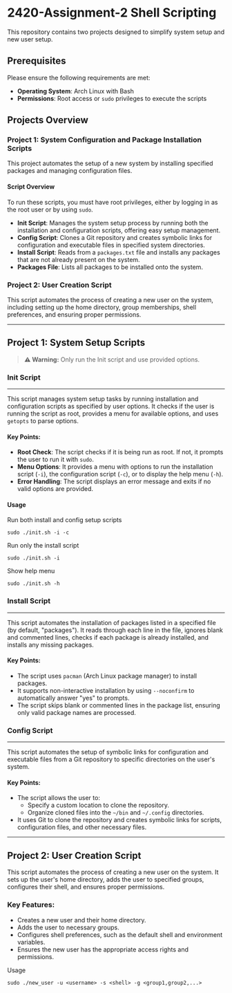 # 2420-Assignment-2 Shell Scripting

This repository contains two projects designed to simplify system setup and new user setup.

## Prerequisites

Please ensure the following requirements are met:

- **Operating System**: Arch Linux with Bash
- **Permissions**: Root access or `sudo` privileges to execute the scripts

## Projects Overview

### Project 1: System Configuration and Package Installation Scripts
This project automates the setup of a new system by installing specified packages and managing configuration files.

#### Script Overview
To run these scripts, you must have root privileges, either by logging in as the root user or by using `sudo`.

- **Init Script**: Manages the system setup process by running both the installation and configuration scripts, offering easy setup management.
- **Config Script**: Clones a Git repository and creates symbolic links for configuration and executable files in specified system directories.
- **Install Script**: Reads from a `packages.txt` file and installs any packages that are not already present on the system.
- **Packages File**: Lists all packages to be installed onto the system.

### Project 2: User Creation Script
This script automates the process of creating a new user on the system, including setting up the home directory, group memberships, shell preferences, and ensuring proper permissions.

---

## Project 1: System Setup Scripts

> **⚠️ Warning:** Only run the Init script and use provided options.

### Init Script
--------------
This script manages system setup tasks by running installation and configuration scripts as specified by user options. It checks if the user is running the script as root, provides a menu for available options, and uses `getopts` to parse options.

#### Key Points:
- **Root Check**: The script checks if it is being run as root. If not, it prompts the user to run it with `sudo`.
- **Menu Options**: It provides a menu with options to run the installation script (`-i`), the configuration script (`-c`), or to display the help menu (`-h`).
- **Error Handling**: The script displays an error message and exits if no valid options are provided.

#### Usage

Run both install and config setup scripts
````
sudo ./init.sh -i -c
````
Run only the install script
````
sudo ./init.sh -i
````
Show help menu
````
sudo ./init.sh -h
````

### Install Script
---------------------------
This script automates the installation of packages listed in a specified file (by default, "packages"). It reads through each line in the file, ignores blank and commented lines, checks if each package is already installed, and installs any missing packages.

#### Key Points:
- The script uses `pacman` (Arch Linux package manager) to install packages.
- It supports non-interactive installation by using `--noconfirm` to automatically answer "yes" to prompts.
- The script skips blank or commented lines in the package list, ensuring only valid package names are processed.

### Config Script
---------------------
This script automates the setup of symbolic links for configuration and executable files from a Git repository to specific directories on the user's system.

#### Key Points:
- The script allows the user to:
  - Specify a custom location to clone the repository.
  - Organize cloned files into the `~/bin` and `~/.config` directories.
- It uses Git to clone the repository and creates symbolic links for scripts, configuration files, and other necessary files.



---

## Project 2: User Creation Script

This script automates the process of creating a new user on the system. It sets up the user's home directory, adds the user to specified groups, configures their shell, and ensures proper permissions.

### Key Features:
- Creates a new user and their home directory.
- Adds the user to necessary groups.
- Configures shell preferences, such as the default shell and environment variables.
- Ensures the new user has the appropriate access rights and permissions.

Usage
````
sudo ./new_user -u <username> -s <shell> -g <group1,group2,...>
````
